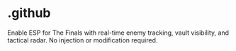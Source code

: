 # .github
Enable ESP for The Finals with real-time enemy tracking, vault visibility, and tactical radar. No injection or modification required.
